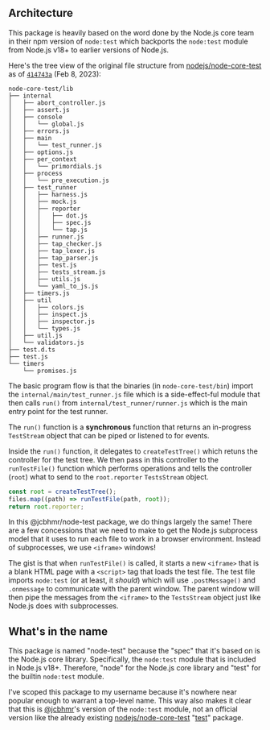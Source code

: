 ## Architecture

This package is heavily based on the word done by the Node.js core team in their
npm version of `node:test` which backports the `node:test` module from Node.js
v18+ to earlier versions of Node.js.

Here's the tree view of the original file structure from [nodejs/node-core-test]
as of [`414743a`] (Feb 8, 2023):

```
node-core-test/lib
├── internal
│   ├── abort_controller.js
│   ├── assert.js
│   ├── console
│   │   └── global.js
│   ├── errors.js
│   ├── main
│   │   └── test_runner.js
│   ├── options.js
│   ├── per_context
│   │   └── primordials.js
│   ├── process
│   │   └── pre_execution.js
│   ├── test_runner
│   │   ├── harness.js
│   │   ├── mock.js
│   │   ├── reporter
│   │   │   ├── dot.js
│   │   │   ├── spec.js
│   │   │   └── tap.js
│   │   ├── runner.js
│   │   ├── tap_checker.js
│   │   ├── tap_lexer.js
│   │   ├── tap_parser.js
│   │   ├── test.js
│   │   ├── tests_stream.js
│   │   ├── utils.js
│   │   └── yaml_to_js.js
│   ├── timers.js
│   ├── util
│   │   ├── colors.js
│   │   ├── inspect.js
│   │   ├── inspector.js
│   │   └── types.js
│   ├── util.js
│   └── validators.js
├── test.d.ts
├── test.js
└── timers
    └── promises.js
```

The basic program flow is that the binaries (in `node-core-test/bin`) import the
`internal/main/test_runner.js` file which is a side-effect-ful module that then
calls `run()` from `internal/test_runner/runner.js` which is the main entry
point for the test runner.

The `run()` function is a **synchronous** function that returns an in-progress
`TestStream` object that can be piped or listened to for events.

Inside the `run()` function, it delegates to `createTestTree()` which retuns the
controller for the test tree. We then pass in this controller to the
`runTestFile()` function which performs operations and tells the controller
(`root`) what to send to the `root.reporter` `TestsStream` object.

```js
const root = createTestTree();
files.map((path) => runTestFile(path, root));
return root.reporter;
```

In this @jcbhmr/node-test package, we do things largely the same! There are a
few concessions that we need to make to get the Node.js subprocess model that it
uses to run each file to work in a browser environment. Instead of subprocesses,
we use `<iframe>` windows!

The gist is that when `runTestFile()` is called, it starts a new `<iframe>` that
is a blank HTML page with a `<script>` tag that loads the test file. The test
file imports `node:test` (or at least, it _should_) which will use
`.postMessage()` and `.onmessage` to communicate with the parent window. The
parent window will then pipe the messages from the `<iframe>` to the
`TestsStream` object just like Node.js does with subprocesses.

## What's in the name

This package is named "node-test" because the "spec" that it's based on is the
Node.js core library. Specifically, the `node:test` module that is included in
Node.js v18+. Therefore, "node" for the Node.js core library and "test" for the
builtin `node:test` module.

I've scoped this package to my username because it's nowhere near popular enough
to warrant a top-level name. This way also makes it clear that this is
[@jcbhmr]'s version of the `node:test` module, not an official version like the
already existing [nodejs/node-core-test] "[test]" package.

[nodejs/node-core-test]: https://github.com/nodejs/node-core-test#readme
[`414743a`]: https://github.com/nodejs/node-core-test/tree/414743a
[@jcbhmr]: https://github.com/jcbhmr
[test]: https://www.npmjs.com/package/test
